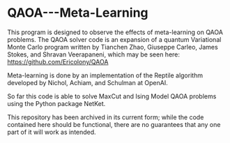 # QAOA---Meta-Learning

This program is designed to observe the effects of meta-learning on QAOA problems. The QAOA solver code is an expansion of a quantum Variational Monte Carlo program written by Tianchen Zhao, Giuseppe Carleo, James Stokes, and Shravan Veerapaneni, which may be seen here: https://github.com/Ericolony/QAOA

Meta-learning is done by an implementation of the Reptile algorithm developed by Nichol, Achiam, and Schulman at OpenAI.

So far this code is able to solve MaxCut and Ising Model QAOA problems using the Python package NetKet.

This repository has been archived in its current form; while the code contained here should be functional, there are no guarantees that any one part of it will work as intended.